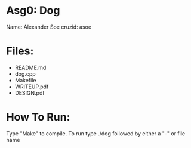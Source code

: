 # Asg0: Dog
Name: Alexander Soe
cruzid: asoe

# Files:
  - README.md
  - dog.cpp
  - Makefile
  - WRITEUP.pdf
  - DESIGN.pdf
 
# How To Run:
Type "Make" to compile. To run type ./dog followed by either a "-" or file name






